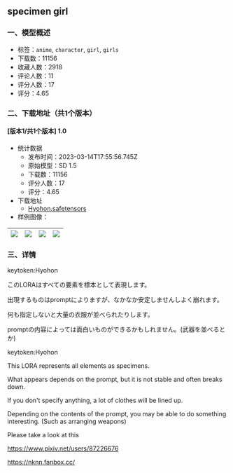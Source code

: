 ## specimen girl
### 一、模型概述

- 标签：`anime`, `character`, `girl`, `girls`
- 下载数：11156
- 收藏人数：2918
- 评论人数：11
- 评分人数：17
- 评分：4.65

### 二、下载地址（共1个版本）

#### [版本1/共1个版本] 1.0

- 统计数据
  - 发布时间：2023-03-14T17:55:56.745Z
  - 原始模型：SD 1.5
  - 下载数：11156
  - 评分人数：17
  - 评分：4.65
- 下载地址
  - [Hyohon.safetensors](https://civitai.com/api/download/models/11753)
- 样例图像：

| <img src="https://image.civitai.com/xG1nkqKTMzGDvpLrqFT7WA/ec83a69e-ac1a-4659-e5ca-cd6b765da800/width=450/112233.jpeg" /> | <img src="https://image.civitai.com/xG1nkqKTMzGDvpLrqFT7WA/7f2cb3cd-65bf-478b-a3b0-0dc38ca13f00/width=450/112232.jpeg" /> | <img src="https://image.civitai.com/xG1nkqKTMzGDvpLrqFT7WA/bd8dafef-6700-4cc9-bf7b-cfce73d83300/width=450/112231.jpeg" /> | <img src="https://image.civitai.com/xG1nkqKTMzGDvpLrqFT7WA/9710630e-0bc9-44a3-c9fd-03d90453b600/width=450/112230.jpeg" /> |
| ---- | ---- | ---- | ---- |


### 三、详情
<p>keytoken:Hyohon</p><p>このLORAはすべての要素を標本として表現します。</p><p>出現するものはpromptによりますが、なかなか安定しませんしよく崩れます。</p><p>何も指定しないと大量の衣服が並べられたりします。</p><p>promptの内容によっては面白いものができるかもしれません。(武器を並べるとか)</p><p>keytoken:Hyohon</p><p>This LORA represents all elements as specimens.</p><p>What appears depends on the prompt, but it is not stable and often breaks down.</p><p>If you don't specify anything, a lot of clothes will be lined up.</p><p>Depending on the contents of the prompt, you may be able to do something interesting. (Such as arranging weapons)</p><p></p><p>Please take a look at this</p><p><a target="_blank" rel="ugc" href="https://www.pixiv.net/users/87226676">https://www.pixiv.net/users/87226676</a></p><p><a target="_blank" rel="ugc" href="https://nknn.fanbox.cc/">https://nknn.fanbox.cc/</a></p>